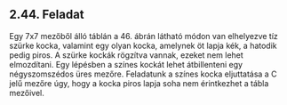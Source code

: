 ## 2.44. Feladat

Egy 7x7 mezőből álló táblán a 46. ábrán látható módon van elhelyezve tíz szürke kocka, valamint egy olyan kocka, amelynek öt lapja kék, a hatodik pedig piros. 
A szürke kockák rögzítva vannak, ezeket nem lehet elmozdítani.
Egy lépésben a színes kockát lehet átbillenteni egy négyszomszédos üres mezőre. 
Feladatunk a színes kocka eljuttatása a C jelű mezőre úgy, hogy a kocka piros lapja soha nem érintkezhet a tábla mezőivel.
